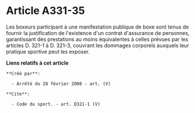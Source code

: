 # Article A331-35

Les boxeurs participant à une manifestation publique de boxe sont tenus de fournir la justification de l'existence d'un
contrat d'assurance de personnes, garantissant des prestations au moins équivalentes à celles prévues par les articles D.
321-1 à D. 321-3, couvrant les dommages corporels auxquels leur pratique sportive peut les exposer.

**Liens relatifs à cet article**

	**Créé par**:

	  - Arrêté du 28 février 2008 - art. (V)

	**Cite**:

	  - Code du sport. - art. D321-1 (V)
